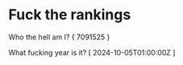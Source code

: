 # Fuck the rankings

Who the hell am I?
{ 7091525 }

What fucking year is it?
[ 2024-10-05T01:00:00Z ]
